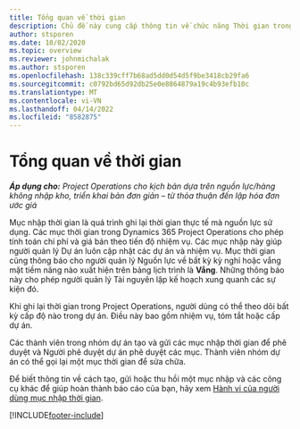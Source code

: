 ```yaml
---
title: Tổng quan về thời gian
description: Chủ đề này cung cấp thông tin về chức năng Thời gian trong Dynamics 365 Project Operations.
author: stsporen
ms.date: 10/02/2020
ms.topic: overview
ms.reviewer: johnmichalak
ms.author: stsporen
ms.openlocfilehash: 138c339cff7b68ad5dd0d54d5f9be3418cb29fa6
ms.sourcegitcommit: c0792bd65d92db25e0e8864879a19c4b93efb10c
ms.translationtype: MT
ms.contentlocale: vi-VN
ms.lasthandoff: 04/14/2022
ms.locfileid: "8582875"
---
```

# <a name="time-overview"></a>Tổng quan về thời gian

_**Áp dụng cho:** Project Operations cho kịch bản dựa trên nguồn lực/hàng không nhập kho, triển khai bản đơn giản – từ thỏa thuận đến lập hóa đơn ước giá_

Mục nhập thời gian là quá trình ghi lại thời gian thực tế mà nguồn lực sử dụng. Các mục thời gian trong Dynamics 365 Project Operations cho phép tính toán chi phí và giá bán theo tiến độ nhiệm vụ. Các mục nhập này giúp người quản lý Dự án luôn cập nhật các dự án và nhiệm vụ. Mục thời gian cũng thông báo cho người quản lý Nguồn lực về bất kỳ kỳ nghỉ hoặc vắng mặt tiềm năng nào xuất hiện trên bảng lịch trình là **Vắng**. Những thông báo này cho phép người quản lý Tài nguyên lập kế hoạch xung quanh các sự kiện đó.

Khi ghi lại thời gian trong Project Operations, người dùng có thể theo dõi bất kỳ cấp độ nào trong dự án. Điều này bao gồm nhiệm vụ, tóm tắt hoặc cấp dự án.

Các thành viên trong nhóm dự án tạo và gửi các mục nhập thời gian để phê duyệt và Người phê duyệt dự án phê duyệt các mục. Thành viên nhóm dự án có thể gọi lại một mục thời gian để sửa chữa.

Để biết thông tin về cách tạo, gửi hoặc thu hồi một mục nhập và các công cụ khác để giúp hoàn thành báo cáo của bạn, hãy xem [Hành vi của người dùng mục nhập thời gian](ui-behavior-time.md).



[!INCLUDE[footer-include](../includes/footer-banner.md)]